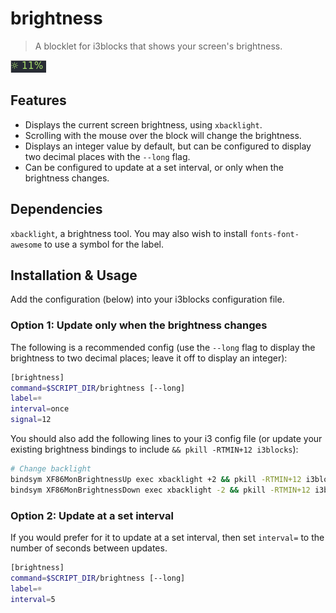 # brightness

>A blocklet for i3blocks that shows your screen's brightness.

![brightness block](brightness-screenshot.png)

## Features

* Displays the current screen brightness, using `xbacklight`.
* Scrolling with the mouse over the block will change the brightness.
* Displays an integer value by default, but can be configured to display two
  decimal places with the `--long` flag.
* Can be configured to update at a set interval, or only when the brightness
  changes.

## Dependencies

`xbacklight`, a brightness tool. You may also wish to install `fonts-font-awesome`
to use a symbol for the label.

## Installation & Usage

Add the configuration (below) into your i3blocks configuration file.

### Option 1: Update only when the brightness changes

The following is a recommended config (use the `--long` flag to display the
brightness to two decimal places; leave it off to display an integer):

```sh
[brightness]
command=$SCRIPT_DIR/brightness [--long]
label=☼
interval=once
signal=12
```

You should also add the following lines to your i3 config file (or update your
existing brightness bindings to include `&& pkill -RTMIN+12 i3blocks`):

```sh
# Change backlight
bindsym XF86MonBrightnessUp exec xbacklight +2 && pkill -RTMIN+12 i3blocks
bindsym XF86MonBrightnessDown exec xbacklight -2 && pkill -RTMIN+12 i3blocks
```

### Option 2: Update at a set interval

If you would prefer for it to update at a set interval, then set `interval=` to
the number of seconds between updates.

```sh
[brightness]
command=$SCRIPT_DIR/brightness [--long]
label=☼
interval=5
```
